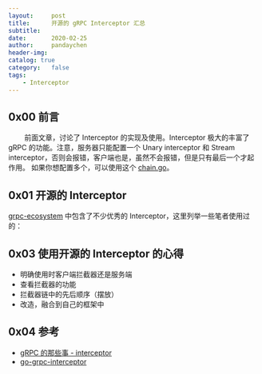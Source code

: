 ```yaml
---
layout:     post
title:      开源的 gRPC Interceptor 汇总 
subtitle:
date:       2020-02-25
author:     pandaychen
header-img:
catalog: true
category:   false
tags:
    - Interceptor
---
```


##  0x00    前言
&emsp;&emsp; 前面文章，讨论了 Interceptor 的实现及使用。Interceptor 极大的丰富了 gRPC 的功能。注意，服务器只能配置一个 Unary interceptor 和 Stream interceptor，否则会报错，客户端也是，虽然不会报错，但是只有最后一个才起作用。 如果你想配置多个，可以使用这个 [chain.go](https://github.com/grpc-ecosystem/go-grpc-middleware/blob/master/chain.go)。

##  0x01    开源的 Interceptor
[grpc-ecosystem](https://github.com/grpc-ecosystem/go-grpc-middleware) 中包含了不少优秀的 Interceptor，这里列举一些笔者使用过的：

##  0x03    使用开源的 Interceptor 的心得
*   明确使用时客户端拦截器还是服务端
*   查看拦截器的功能
*   拦截器链中的先后顺序（摆放）
*   改造，融合到自己的框架中


##  0x04    参考
-   [gRPC 的那些事 - interceptor](https://colobu.com/2017/04/17/dive-into-gRPC-interceptor/)
-   [go-grpc-interceptor](https://github.com/mercari/go-grpc-interceptor)